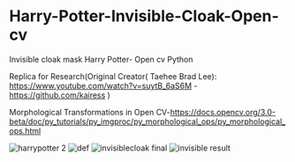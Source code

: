 # Harry-Potter-Invisible-Cloak-Open-cv
Invisible cloak mask Harry Potter- Open cv Python

Replica for Research(Original Creator(
Taehee Brad Lee): https://www.youtube.com/watch?v=suytB_6aS6M - https://github.com/kairess )

Morphological Transformations in Open CV-https://docs.opencv.org/3.0-beta/doc/py_tutorials/py_imgproc/py_morphological_ops/py_morphological_ops.html

![harrypotter 2](https://user-images.githubusercontent.com/25238652/121491631-175a9800-ca11-11eb-8a7f-261372df5483.PNG)
![def](https://user-images.githubusercontent.com/25238652/121652609-c90fcc80-cad6-11eb-834e-48f3b500bba8.JPG)
![invisiblecloak final](https://user-images.githubusercontent.com/25238652/121652570-beedce00-cad6-11eb-8b83-8a0587b8b6f1.PNG)
![invisible result](https://user-images.githubusercontent.com/25238652/121652632-ce6d1700-cad6-11eb-9ccd-dfb87a0a1f47.PNG)
